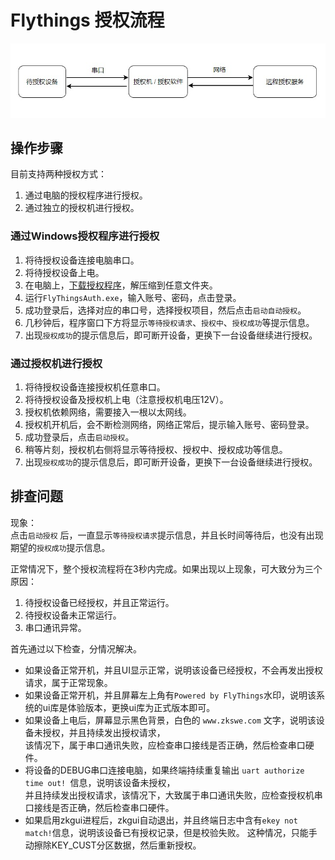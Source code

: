 
      
# Flythings 授权流程

![](images/auth_flow.jpg)

## 操作步骤
目前支持两种授权方式：
1. 通过电脑的授权程序进行授权。
2. 通过独立的授权机进行授权。

### 通过Windows授权程序进行授权
1. 将待授权设备连接电脑串口。
2. 将待授权设备上电。
3. 在电脑上，[下载授权程序](http://download.flythings.cn/auth/FlyThingsAuth-1.1.3.zip)，解压缩到任意文件夹。
4. 运行`FlyThingsAuth.exe`，输入账号、密码，点击登录。
5. 成功登录后，选择对应的串口号，选择授权项目，然后点击`启动自动授权`。
6. 几秒钟后，程序窗口下方将显示`等待授权请求`、`授权中`、`授权成功`等提示信息。
7. 出现`授权成功`的提示信息后，即可断开设备，更换下一台设备继续进行授权。

### 通过授权机进行授权
1. 将待授权设备连接授权机任意串口。
2. 将待授权设备及授权机上电（注意授权机电压12V）。
4. 授权机依赖网络，需要接入一根以太网线。
5. 授权机开机后，会不断检测网络，网络正常后，提示输入账号、密码登录。
5. 成功登录后，点击`启动授权`。
6. 稍等片刻，授权机右侧将显示等待授权、授权中、授权成功等信息。
7. 出现`授权成功`的提示信息后，即可断开设备，更换下一台设备继续进行授权。


## 排查问题
现象：  
 点击`启动授权` 后，一直显示`等待授权请求`提示信息，并且长时间等待后，也没有出现期望的`授权成功`提示信息。
 
正常情况下，整个授权流程将在3秒内完成。如果出现以上现象，可大致分为三个原因：
1. 待授权设备已经授权，并且正常运行。
2. 待授权设备未正常运行。
3. 串口通讯异常。 

首先通过以下检查，分情况解决。
* 如果设备正常开机，并且UI显示正常，说明该设备已经授权，不会再发出授权请求，属于正常现象。
* 如果设备正常开机，并且屏幕左上角有`Powered by FlyThings`水印，说明该系统的ui库是体验版本，更换ui库为正式版本即可。
* 如果设备上电后，屏幕显示黑色背景，白色的 `www.zkswe.com` 文字，说明该设备未授权，并且持续发出授权请求，  
 该情况下，属于串口通讯失败，应检查串口接线是否正确，然后检查串口硬件。
* 将设备的DEBUG串口连接电脑，如果终端持续重复输出 `uart authorize time out! `信息，说明该设备未授权，     
并且持续发出授权请求，该情况下，大致属于串口通讯失败，应检查授权机串口接线是否正确，然后检查串口硬件。
* 如果启用zkgui进程后，zkgui自动退出，并且终端日志中含有`ekey not match!`信息，说明该设备已有授权记录，但是校验失败。
这种情况，只能手动擦除KEY_CUST分区数据，然后重新授权。



